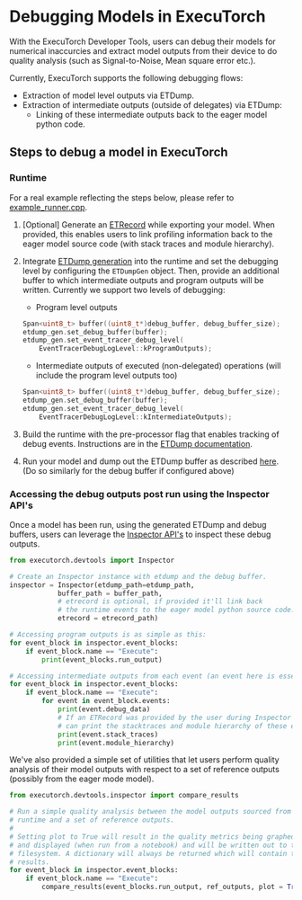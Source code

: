 # Debugging Models in ExecuTorch

With the ExecuTorch Developer Tools, users can debug their models for numerical inaccurcies and extract model outputs from their device to do quality analysis (such as Signal-to-Noise, Mean square error etc.).

Currently, ExecuTorch supports the following debugging flows:
- Extraction of model level outputs via ETDump.
- Extraction of intermediate outputs (outside of delegates) via ETDump:
  - Linking of these intermediate outputs back to the eager model python code.


## Steps to debug a model in ExecuTorch

### Runtime
For a real example reflecting the steps below, please refer to [example_runner.cpp](https://github.com/pytorch/executorch/blob/main/examples/devtools/example_runner/example_runner.cpp).

1. [Optional] Generate an [ETRecord](./etrecord.rst) while exporting your model. When provided, this enables users to link profiling information back to the eager model source code (with stack traces and module hierarchy).
2. Integrate [ETDump generation](./sdk-etdump.md) into the runtime and set the debugging level by configuring the `ETDumpGen` object. Then, provide an additional buffer to which intermediate outputs and program outputs will be written. Currently we support two levels of debugging:
    - Program level outputs
    ```C++
    Span<uint8_t> buffer((uint8_t*)debug_buffer, debug_buffer_size);
    etdump_gen.set_debug_buffer(buffer);
    etdump_gen.set_event_tracer_debug_level(
        EventTracerDebugLogLevel::kProgramOutputs);
    ```

    - Intermediate outputs of executed (non-delegated) operations (will include the program level outputs too)
    ```C++
    Span<uint8_t> buffer((uint8_t*)debug_buffer, debug_buffer_size);
    etdump_gen.set_debug_buffer(buffer);
    etdump_gen.set_event_tracer_debug_level(
        EventTracerDebugLogLevel::kIntermediateOutputs);
    ```
3. Build the runtime with the pre-processor flag that enables tracking of debug events. Instructions are in the [ETDump documentation](./sdk-etdump.md).
4. Run your model and dump out the ETDump buffer as described [here](./sdk-etdump.md). (Do so similarly for the debug buffer if configured above)


### Accessing the debug outputs post run using the Inspector API's
Once a model has been run, using the generated ETDump and debug buffers, users can leverage the [Inspector API's](./sdk-inspector.rst) to inspect these debug outputs.

```python
from executorch.devtools import Inspector

# Create an Inspector instance with etdump and the debug buffer.
inspector = Inspector(etdump_path=etdump_path,
            buffer_path = buffer_path,
            # etrecord is optional, if provided it'll link back
            # the runtime events to the eager model python source code.
            etrecord = etrecord_path)

# Accessing program outputs is as simple as this:
for event_block in inspector.event_blocks:
    if event_block.name == "Execute":
        print(event_blocks.run_output)

# Accessing intermediate outputs from each event (an event here is essentially an instruction that executed in the runtime).
for event_block in inspector.event_blocks:
    if event_block.name == "Execute":
        for event in event_block.events:
            print(event.debug_data)
            # If an ETRecord was provided by the user during Inspector initialization, users
            # can print the stacktraces and module hierarchy of these events.
            print(event.stack_traces)
            print(event.module_hierarchy)
```

We've also provided a simple set of utilities that let users perform quality analysis of their model outputs with respect to a set of reference outputs (possibly from the eager mode model).


```python
from executorch.devtools.inspector import compare_results

# Run a simple quality analysis between the model outputs sourced from the
# runtime and a set of reference outputs.
#
# Setting plot to True will result in the quality metrics being graphed
# and displayed (when run from a notebook) and will be written out to the
# filesystem. A dictionary will always be returned which will contain the
# results.
for event_block in inspector.event_blocks:
    if event_block.name == "Execute":
        compare_results(event_blocks.run_output, ref_outputs, plot = True)
```
